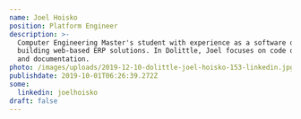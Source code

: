 ```yaml
---
name: Joel Hoisko
position: Platform Engineer
description: >-
  Computer Engineering Master's student with experience as a software developer
  building web-based ERP solutions. In Dolittle, Joel focuses on code quality
  and documentation.
photo: /images/uploads/2019-12-10-dolittle-joel-hoisko-153-linkedin.jpg
publishdate: 2019-10-01T06:26:39.272Z
some:
  linkedin: joelhoisko
draft: false
---
```


